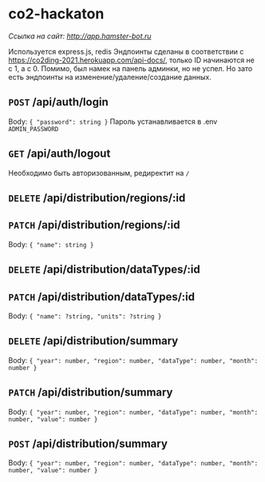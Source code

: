 # co2-hackaton
*Ссылка на сайт: http://app.hamster-bot.ru*

Используется express.js, redis
Эндпоинты сделаны в соответствии с https://co2ding-2021.herokuapp.com/api-docs/, только ID начинаются не с 1, а с 0.
Помимо, был намек на панель админки, но не успел. Но зато есть эндпоинты на изменение/удаление/создание данных.

## `POST` /api/auth/login
Body: ```{
  "password": string
}```
Пароль устанавливается в .env `ADMIN_PASSWORD`

## `GET` /api/auth/logout
Необходимо быть авторизованным, редиректит на `/`

## `DELETE` /api/distribution/regions/:id

## `PATCH` /api/distribution/regions/:id
Body: ```{ "name": string }```

## `DELETE` /api/distribution/dataTypes/:id

## `PATCH` /api/distribution/dataTypes/:id
Body: ```{ "name": ?string, "units": ?string }```

## `DELETE` /api/distribution/summary
Body: ```{ "year": number, "region": number, "dataType": number, "month": number }```

## `PATCH` /api/distribution/summary
Body: ```{ "year": number, "region": number, "dataType": number, "month": number, "value": number }```

## `POST` /api/distribution/summary
Body: ```{ "year": number, "region": number, "dataType": number, "month": number, "value": number }```




